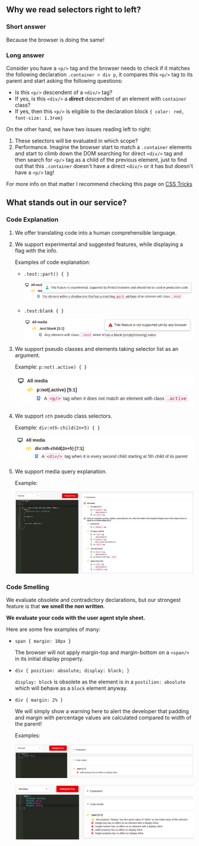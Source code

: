 ## Why we read selectors right to left?

### Short answer

Because the browser is doing the same!

### Long answer

Consider you have a `<p/>` tag and the browser needs to check
if it matches the following declaration `.container > div p`,
it compares this `<p/>` tag to its parent and start asking the following questions:

- Is this `<p/>` descendent of a `<div/>` tag?
- If yes, is this `<div/>` a **_direct_** descendent
  of an element with `container` class?
- If yes, then this `<p/>` is eligible to the declaration block
  `{ color: red, font-size: 1.3rem}`

On the other hand, we have two issues reading left to right:

1. These selectors will be evaluated in which scope?
2. Performance. Imagine the browser start to match
   a `.container` elements and start to climb down the DOM
   searching for direct `<div/>` tag and then search for `<p/>`
   tag as a child of the previous element, just to find out
   that this `.container` doesn't have a direct `<div/>` or it
   has but doesn't have a `<p/>` tag!

For more info on that matter I recommend checking this page on [CSS Tricks](https://css-tricks.com/why-browsers-read-selectors-right-to-left/)

## What stands out in our service?

### Code Explanation

1. We offer translating code into a human comprehensible language.
2. We support experimental and suggested features,
   while displaying a flag with the info.

   Examples of code explanation:

   - `.test::part() { }`

     ![Experimental Feature](../assets/articles-assets/experimental-feature.jpg)

   - `.test:blank { }`

     ![Not Supported Feature](../assets/articles-assets/not-supported-feature.jpg)

3. We support pseudo classes and elements taking selector list as an argument.

   Example:
   `p:not(.active) { }`

   ![Pseudo Class Not](../assets/articles-assets/pseudo-class-not.png)

4. We support `nth` pseudo class selectors.

   Example:
   `div:nth-child(2n+5) { }`

   ![Pseudo Class Nth](../assets/articles-assets/pseudo-class-nth.png)

5. We support media query explanation.

   Example:

   ![Media Query Support](../assets/articles-assets/media-query-support.jpg)

### Code Smelling

We evaluate obsolete and contradictory declarations, but our strongest feature is that **we smell the non written**.

**We evaluate your code with the user agent style sheet.**

Here are some few examples of many:

- `span { margin: 10px }`

  The browser will not apply margin-top and margin-bottom
  on a `<span/>` in its initial display property.

- `div { position: absolute; display: block; }`

  `display: block` is obsolete as the element is in a `postilion: absolute`
  which will behave as a `block` element anyway.

- `div { margin: 2% }`

  We will simply show a warning here to alert the developer
  that padding and margin with percentage values
  are calculated compared to width of the parent!

  Examples:

  ![Code Smelling](../assets/articles-assets/smell-non-written.jpg)

  ![Code Smelling](../assets/articles-assets/smelling.jpg)
